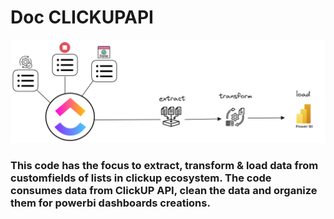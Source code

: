 # Doc CLICKUPAPI

![Fluxo](static/fluxo.png)

### This code has the focus to extract, transform & load data from customfields of lists in clickup ecosystem. The code consumes data from ClickUP API, clean the data and organize them for powerbi dashboards creations.